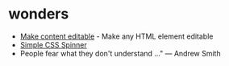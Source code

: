 # wonders

- [Make content editable](https://developer.mozilla.org/en-US/docs/Web/Guide/HTML/Editable_content) - Make any HTML element editable
- [Simple CSS Spinner](https://github.com/30-seconds/30-seconds-of-css/blob/master/snippets/donut-spinner.md)  
- People fear what they don't understand ..." ― Andrew Smith
